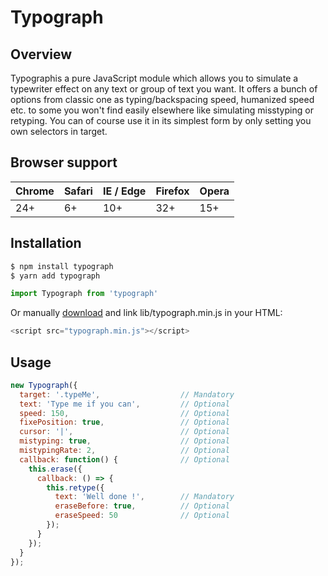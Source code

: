 # Typograph


## Overview
Typographis a pure JavaScript module which allows you to simulate a typewriter effect on any text or group of text you want.
It offers a bunch of options from classic one as typing/backspacing speed, humanized speed etc. to some you won't find easily elsewhere like simulating misstyping or retyping.
You can of course use it in its simplest form by only setting you own selectors in target.

## Browser support

| Chrome | Safari | IE / Edge | Firefox | Opera |
| --- | --- | --- | --- | --- |
| 24+ | 6+ | 10+ | 32+ | 15+ |


## Installation

```bash
$ npm install typograph
$ yarn add typograph
```

```javascript
import Typograph from 'typograph'
```

Or manually [download](https://github.com/grizzlydaddy/typograph/archive/master.zip) and link lib/typograph.min.js in your HTML:

```javascript
<script src="typograph.min.js"></script>
```

## Usage

```javascript
new Typograph({
  target: '.typeMe',                  // Mandatory
  text: 'Type me if you can',         // Optional
  speed: 150,                         // Optional
  fixePosition: true,                 // Optional
  cursor: '|',                        // Optional
  mistyping: true,                    // Optional
  mistypingRate: 2,                   // Optional
  callback: function() {              // Optional
    this.erase({
      callback: () => {
        this.retype({
          text: 'Well done !',        // Mandatory
          eraseBefore: true,          // Optional
          eraseSpeed: 50              // Optional
        });
      }
    });
  }
});
```
